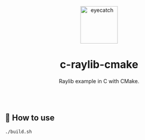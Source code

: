 <div align="center">

<img src="https://emoji2svg.deno.dev/api/🦊" alt="eyecatch" height="100">

# c-raylib-cmake

Raylib example in C with CMake.

<br>
<br>


</div>


<div align="center">

</div>

## 🚀 How to use

```
./build.sh
```
